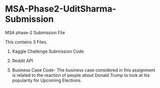 # MSA-Phase2-UditSharma-Submission
MSA phase-2 Submission File

This contains 3 Files.

1. Kaggle Challenge Submission Code

2. Reddit API 

3. Business Case Code-
The business case considered in this assignment is related to the reaction of people about Donald Trump to look at his popularity for Upcoming Elections.

